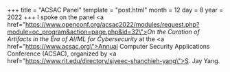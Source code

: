 +++
title = "ACSAC Panel"
template = "post.html"
month = 12
day = 8
year = 2022
+++
I spoke on the panel <a href=\"https://www.openconf.org/acsac2022/modules/request.php?module=oc_program&action=page.php&id=32\"><i>On the Curation of Artifacts in the Era of AI/ML for Cybersecurity</i></a> at the <a href=\"https://www.acsac.org\">Annual Computer Security Applications Conference (ACSAC)</a>, organized by <a href=\"https://www.rit.edu/directory/sjyeec-shanchieh-yang\">S. Jay Yang</a>.
